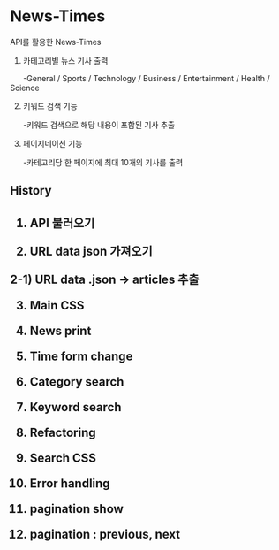 # News-Times
API를 활용한 News-Times


1. 카테고리별 뉴스 기사 출력

&nbsp;&nbsp;&nbsp;&nbsp;&nbsp;&nbsp;-General / Sports / Technology / Business / Entertainment / Health / Science

2. 키워드 검색 기능

&nbsp;&nbsp;&nbsp;&nbsp;&nbsp;&nbsp;-키워드 검색으로 해당 내용이 포함된 기사 추출

3. 페이지네이션 기능

&nbsp;&nbsp;&nbsp;&nbsp;&nbsp;&nbsp;-카테고리당 한 페이지에 최대 10개의 기사를 출력 



<H2>History<H2>


1) API 불러오기

2) URL data json 가져오기

2-1) URL data .json -> articles 추출

3) Main CSS

4) News print

5) Time form change

6) Category search

7) Keyword search

8) Refactoring

9) Search CSS

10) Error handling

11) pagination show

12) pagination : previous, next
